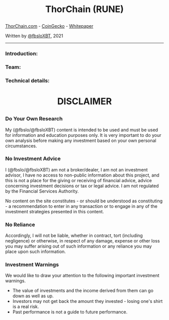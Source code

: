 <h1><p align=center>ThorChain (RUNE)</h1>

[ThorChain.com](https://www.thorchain.com/) - [CoinGecko](https://www.coingecko.com/en/coins/thorchain) - [Whitepaper](https://github.com/thorchain/Resources/tree/master/Whitepapers)</p>

Written by [@fbsloXBT](https://twitter.com/fbsloxbt), 2021 

---

<h3>Introduction:</h3>


<h3>Team:</h3>

<h3>Technical details:</h3>


<h1><p align=center>DISCLAIMER</h1>

<h3>Do Your Own Research</h3>

My (@fbslo/@fbsloXBT) content is intended to be used and must be used for information and education purposes only. It is very important to do your own analysis before making any investment based on your own personal circumstances.

<h3>No Investment Advice</h3>

I (@fbslo/@fbsloXBT) am not a broker/dealer, I am not an investment advisor, I have no access to non-public information about this project, and this is not a place for the giving or receiving of financial advice, advice concerning investment decisions or tax or legal advice. I am not regulated by the Financial Services Authority.

No content on the site constitutes - or should be understood as constituting - a recommendation to enter in any transaction or to engage in any of the investment strategies presented in this content.

<h3>No Reliance</h3> 

Accordingly, I will not be liable, whether in contract, tort (including negligence) or otherwise, in respect of any damage, expense or other loss you may suffer arising out of such information or any reliance you may place upon such information.

<h3>Investment Warnings</h3> 

We would like to draw your attention to the following important investment warnings.

-   The value of investments and the income derived from them can go down as well as up.
-   Investors may not get back the amount they invested - losing one's shirt is a real risk.
-   Past performance is not a guide to future performance.
